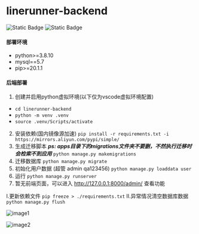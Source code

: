 # linerunner-backend

![Static Badge](https://img.shields.io/badge/PYTHON%20-3.8-blue)    ![Static Badge](https://img.shields.io/badge/MYSQL%20-5.7-orange)


#### 部署环境

- python>=3.8.10
- mysql==5.7
- pip>=20.1.1

#### 后端部署

1. 创建并启用python虚拟环境(以下仅为vscode虚拟环境配置)
* `cd linerunner-backend`
* `python -m venv .venv`
* `source .venv/Scripts/activate`
2. 安装依赖(国内镜像源加速)
`pip install -r requirements.txt -i https://mirrors.aliyun.com/pypi/simple/`
3. 生成迁移脚本
***ps: apps目录下的migrations文件夹不要删，不然执行迁移时会检索不到应用***
`python manage.py makemigrations`
4. 迁移数据库
`python manage.py migrate`
5. 初始化用户数据  (超管 admin  qa123456)
`python manage.py loaddata user`
6. 运行
`python manage.py runserver`
7. 暂无前端页面，可以进入 http://127.0.0.1:8000/admin/  查看功能


I.更新依赖文件
`pip freeze > ./requirements.txt`
II.异常情况清空数据库数据
`python manage.py flush`

![image1](https://github.com/MuCqq/linerunner-backend/blob/a741827834137346c1f3fdbdd5fb586fa6c0823b/public/2024043.png?raw=true)

![image2](https://github.com/MuCqq/linerunner-backend/blob/c37f6db90fd603e5a89315eeddff4ed9ebde7420/public/Diagram.png?raw=true)
